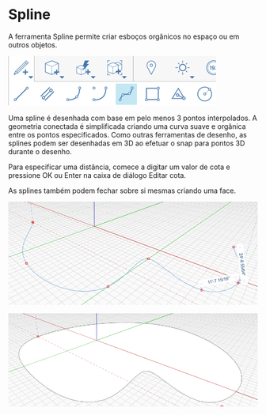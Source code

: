 # Spline

A ferramenta Spline permite criar esboços orgânicos no espaço ou em outros objetos.

![](../.gitbook/assets/spline.png)

Uma spline é desenhada com base em pelo menos 3 pontos interpolados. A geometria conectada é simplificada criando uma curva suave e orgânica entre os pontos especificados. Como outras ferramentas de desenho, as splines podem ser desenhadas em 3D ao efetuar o snap para pontos 3D durante o desenho.

Para especificar uma distância, comece a digitar um valor de cota e pressione OK ou Enter na caixa de diálogo Editar cota.

As splines também podem fechar sobre si mesmas criando uma face.

![](../.gitbook/assets/spline2.png)

![](../.gitbook/assets/spline3.png)
